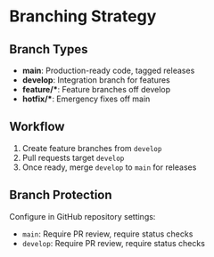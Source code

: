 # Branching Strategy

## Branch Types

- **main**: Production-ready code, tagged releases
- **develop**: Integration branch for features
- **feature/\***: Feature branches off develop
- **hotfix/\***: Emergency fixes off main

## Workflow

1. Create feature branches from `develop`
2. Pull requests target `develop`
3. Once ready, merge `develop` to `main` for releases

## Branch Protection

Configure in GitHub repository settings:

- `main`: Require PR review, require status checks
- `develop`: Require PR review, require status checks
